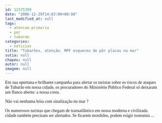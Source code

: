 ```yaml
---
id: 12375399
date: "2006-12-29T14:03:00+00:00"
last_modified_at: null
tags:
  - atencao-primaria
  - por
  - tubarao
categories:
  - noticias
title: "Tubarões, atenção. MPF esqueceu de pôr placas no mar"
sutia: null
chapeu: null
autor: null
imagem: null
---
```

<p><P><FONT face=Verdana>Em sua oportuna e brilhante campanha para alertar os turistas sobre os riscos de ataques de Tubarão em nossa cidade, os procuradores do Ministério Público Federal só deixaram um flanco aberto: a nossa costa. </FONT></P></p>
<p><P><FONT face=Verdana>Não vai nenhuma bóia com sinalização no mar ?</FONT></P></p>
<p><P><FONT face=Verdana>Os numerosos turistas que chegam de transatlântico em nossa moderna e civilizada cidade também precisam ser alertados. Se ficarem mordidos, podem exigir isonomia ...</FONT></P> </p>
